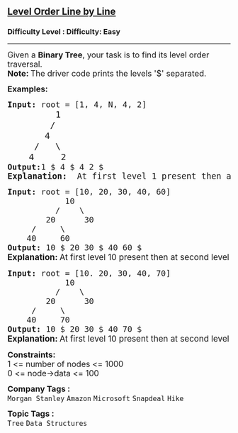 <h2><a href="https://www.geeksforgeeks.org/problems/level-order-traversal-line-by-line/1?page=3&category=Tree&sortBy=submissions">Level Order Line by Line</a></h2><h3>Difficulty Level : Difficulty: Easy</h3><hr><div class="problems_problem_content__Xm_eO"><p><span style="font-size: 18px;">Given a <strong>Binary Tree</strong>, your task is to find its level order traversal.<br><strong>Note:&nbsp;</strong>The driver code prints the levels '$' separated.<br></span></p>
<p><span style="font-size: 18px;"><strong>Examples:</strong></span></p>
<pre><span style="font-size: 18px;"><strong>Input:</strong> root = [1, 4, N, 4, 2]
&nbsp; &nbsp; &nbsp; &nbsp;   </span><span style="font-size: 20px;">1
 &nbsp; &nbsp; &nbsp; &nbsp;/
 &nbsp; &nbsp;&nbsp; &nbsp;4
 &nbsp; &nbsp; /&nbsp; &nbsp;\
 &nbsp; &nbsp;4&nbsp; &nbsp;  2</span><span style="font-size: 18px;">
<strong>Output:</strong>1 $ 4 $ 4 2 $</span>
<span style="font-size: 14pt;"><strong>Explanation:  </strong>At first level 1 present then at second level 4 present then at third level 4 2 present.</span></pre>
<pre><span style="font-size: 18px;"><strong>Input:</strong> root = [10, 20, 30, 40, 60]
&nbsp;&nbsp;&nbsp;&nbsp;&nbsp;&nbsp;&nbsp;&nbsp;&nbsp;&nbsp;&nbsp; 10
 &nbsp;&nbsp;&nbsp;&nbsp;     /&nbsp;&nbsp;&nbsp; \
 &nbsp;&nbsp;&nbsp;&nbsp;&nbsp;&nbsp;&nbsp;20&nbsp;&nbsp;&nbsp;&nbsp;&nbsp;&nbsp;30
 &nbsp;&nbsp;&nbsp; /&nbsp;&nbsp;&nbsp;&nbsp;&nbsp;\
 &nbsp;&nbsp; 40&nbsp;&nbsp;&nbsp;&nbsp; 60
<strong>Output: </strong>10 $ 20 30 $ 40 60 $<br></span><strong style="font-size: 14pt; font-family: -apple-system, BlinkMacSystemFont, 'Segoe UI', Roboto, Oxygen, Ubuntu, Cantarell, 'Open Sans', 'Helvetica Neue', sans-serif;">Explanation: </strong><span style="font-size: 14pt; font-family: -apple-system, BlinkMacSystemFont, 'Segoe UI', Roboto, Oxygen, Ubuntu, Cantarell, 'Open Sans', 'Helvetica Neue', sans-serif;">At first level 10 present then at second level 20 30 present then at third level 40 60 present.</span></pre>
<pre><span style="font-size: 18px;"><strong>Input:</strong> root = [10. 20, 30, 40, 70]
 &nbsp;&nbsp;&nbsp;&nbsp;&nbsp;&nbsp;&nbsp;&nbsp;&nbsp;&nbsp; 10
 &nbsp;&nbsp;&nbsp;&nbsp;     /&nbsp;&nbsp;&nbsp; \
 &nbsp;&nbsp;&nbsp;&nbsp;&nbsp;&nbsp;&nbsp;20&nbsp;&nbsp;&nbsp;&nbsp;&nbsp;&nbsp;30
 &nbsp;&nbsp;&nbsp; /&nbsp;&nbsp;&nbsp;&nbsp;&nbsp;\
 &nbsp;&nbsp; 40&nbsp;&nbsp;&nbsp;&nbsp; 70
<strong>Output: </strong>10 $ 20 30 $ 40 70 $<br></span><strong style="font-size: 14pt; font-family: -apple-system, BlinkMacSystemFont, 'Segoe UI', Roboto, Oxygen, Ubuntu, Cantarell, 'Open Sans', 'Helvetica Neue', sans-serif;">Explanation: </strong><span style="font-size: 14pt; font-family: -apple-system, BlinkMacSystemFont, 'Segoe UI', Roboto, Oxygen, Ubuntu, Cantarell, 'Open Sans', 'Helvetica Neue', sans-serif;">At first level 10 present then at second level 20 30 present then at third level 40 70 present.</span></pre>
<p><span style="font-size: 18px;"><strong>Constraints:</strong><br>1 &lt;= number of nodes &lt;= 1000<br>0 &lt;= node-&gt;data &lt;= 100</span></p></div><p><span style=font-size:18px><strong>Company Tags : </strong><br><code>Morgan Stanley</code>&nbsp;<code>Amazon</code>&nbsp;<code>Microsoft</code>&nbsp;<code>Snapdeal</code>&nbsp;<code>Hike</code>&nbsp;<br><p><span style=font-size:18px><strong>Topic Tags : </strong><br><code>Tree</code>&nbsp;<code>Data Structures</code>&nbsp;